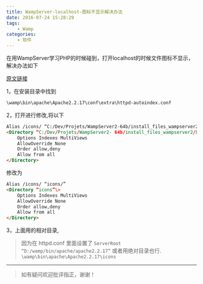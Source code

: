 ```yaml
---
title: WampServer-localhost-图标不显示解决办法
date: 2016-07-24 15:28:29
tags: 
    - Wamp
categories: 
    - 软件
---
```


在用WampServer学习PHP的时候碰到，打开localhost的时候文件图标不显示，解决办法如下

<!--more-->

[原文链接](http://blog.warmcolor.net/2011/11/03/wampserver-localhost-%E5%9B%BE%E6%A0%87%E4%B8%8D%E6%98%BE%E7%A4%BA%E8%A7%A3%E5%86%B3%E5%8A%9E%E6%B3%95/ "原文链接")

1，在安装目录中找到
```html
\wamp\bin\apache\Apache2.2.17\conf\extra\httpd-autoindex.conf
```

2，打开进行修改,将以下
```html
Alias /icons/ “C:/Dev/Projets/WampServer2-64b/install_files_wampserver2/bin/apache/Apache2.2.17/icons/”
<Directory “C:/Dev/Projets/WampServer2- 64b/install_files_wampserver2/bin/apache/Apache2.2.17/icons”\>
	Options Indexes MultiViews
	AllowOverride None
	Order allow,deny
	Allow from all
</Directory>
```
修改为
```html
Alias /icons/ “icons/”
<Directory “icons”\>
	Options Indexes MultiViews
	AllowOverride None
	Order allow,deny
	Allow from all
</Directory>
```

3，上面用的相对目录,
>因为在 httpd.conf 里面设置了
` ServerRoot “D:/wamp/bin/apache/apache2.2.17” `
或者用绝对目录也行.
` \wamp\bin\apache\Apache2.2.17\icons `

---

>如有疑问欢迎批评指正，谢谢！
